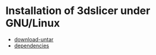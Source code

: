 # Installation of 3dslicer under GNU/Linux
* [download-untar](a_download-untar.sh)
* [dependencies](b_dependencies.sh)
